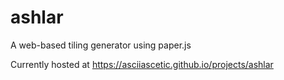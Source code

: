 # ashlar

A web-based tiling generator using paper.js

Currently hosted at https://asciiascetic.github.io/projects/ashlar




